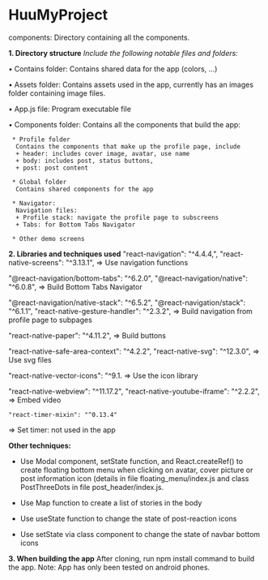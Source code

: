 # HuuMyProject

components: Directory containing all the components.


**1.	Directory structure**
_Include the following notable files and folders:_

•	Contains folder: Contains shared data for the app (colors, ...)

•	Assets folder: Contains assets used in the app, currently has an images folder containing image files.

•	App.js file: Program executable file

•	Components folder: 
    Contains all the components that build the app:    
    
     * Profile folder 
      Contains the components that make up the profile page, include
      + header: includes cover image, avatar, use name
      + body: includes post, status buttons,
      + post: post content

     * Global folder
      Contains shared components for the app

     * Navigator: 
      Navigation files:
      + Profile stack: navigate the profile page to subscreens
      + Tabs: for Bottom Tabs Navigator

     * Other demo screens


**2.	 Libraries and techniques used**
   "react-navigation": "^4.4.4,",
   "react-native-screens": "^3.13.1",
=> Use navigation functions

   "@react-navigation/bottom-tabs": "^6.2.0",
   "@react-navigation/native": "^6.0.8",
=> Build Bottom Tabs Navigator

   "@react-navigation/native-stack": "^6.5.2",
   "@react-navigation/stack": "^6.1.1",
   "react-native-gesture-handler": "^2.3.2",
=> Build navigation from profile page to subpages

  "react-native-paper": "^4.11.2",
=> Build buttons

  "react-native-safe-area-context": "^4.2.2",
  "react-native-svg": "^12.3.0",
=> Use svg files

  "react-native-vector-icons": "^9.1.
=> Use the icon library

  "react-native-webview": "^11.17.2",
  "react-native-youtube-iframe": "^2.2.2",
=> Embed video

    "react-timer-mixin": "^0.13.4"
=> Set timer: not used in the app

**Other techniques:**
- Use Modal component, setState function, and React.createRef() to create floating bottom menu when clicking on avatar, cover picture or post information icon (details in file floating_menu/index.js and class PostThreeDots in file post_header/index.js.

- Use Map function to create a list of stories in the body

- Use useState function to change the state of post-reaction icons

- Use setState via class component to change the state of navbar bottom icons


**3.	When building the app**
After cloning, run npm install command to build the app.
Note: App has only been tested on android phones.
